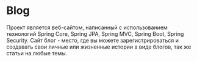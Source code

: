 # Blog

Проект является веб-сайтом, написанный с использованием технологий Spring Core, Spring JPA, Spring MVC, Spring Boot, Spring Security.
Сайт блог - место, где вы можете зарегистрироваться и создавать свои личные или жизненные истории в виде блогов, так же статьи на любые темы.
